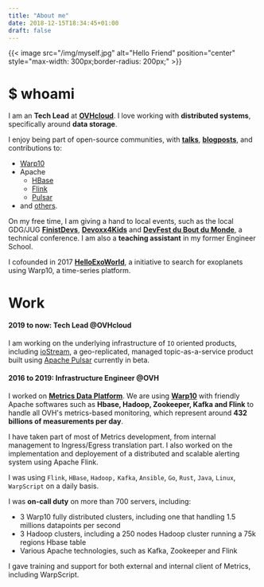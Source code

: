 ```yaml
---
title: "About me"
date: 2018-12-15T18:34:45+01:00
draft: false
---
```


{{< image src="/img/myself.jpg" alt="Hello Friend" position="center" style="max-width: 300px;border-radius: 200px;" >}}

# $ whoami

I am an **Tech Lead** at **[OVHcloud](https://www.ovhcloud.com)**. I love working with **distributed systems**, specifically around **data storage**.

I enjoy being part of open-source communities, with **[talks](/talks)**, **[blogposts](/posts)**, and contributions to:

* [Warp10](https://github.com/senx/warp10-platform/commits?author=PierreZ)
* Apache
    * [HBase](https://github.com/apache/hbase/commits/master?author=PierreZ)
    * [Flink](https://github.com/apache/flink/commits/master?author=PierreZ)
    * [Pulsar](https://github.com/apache/pulsar/commits/master?author=PierreZ)
* and [others](https://github.com/PierreZ/).

On my free time, I am giving a hand to local events, such as the local GDG/JUG **[FinistDevs](https://finistdevs.org/)**, **[Devoxx4Kids](https://twitter.com/devoxx4kidsbes)** and **[DevFest du Bout du Monde](https://devfest.duboutdumonde.bzh/)**, a technical conference. I am also a **teaching assistant** in my former Engineer School.

I cofounded in 2017 **[HelloExoWorld](https://helloexo.world/)**, a initiative to search for exoplanets using Warp10, a time-series platform.

# Work

#### 2019 to now: Tech Lead @OVHcloud

I am working on the underlying infrastructure of `IO` oriented products, including [ioStream](https://labs.ovh.com/iostream), a geo-replicated, managed topic-as-a-service product built using [Apache Pulsar](https://pulsar.apache.org) currently in beta.

#### 2016 to 2019: Infrastructure Engineer @OVH

I worked on **[Metrics Data Platform](https://www.ovh.com/fr/data-platforms/metrics/)**. We are using **[Warp10](http://www.warp10.io/)** with friendly Apache softwares such as **Hbase, Hadoop, Zookeeper, Kafka and Flink** to handle all OVH's metrics-based monitoring, which represent around **432 billions of measurements per day**.

I have taken part of most of Metrics development, from internal management to Ingress/Egress translation part. I also worked on the implementation and deployement of a distributed and scalable alerting system using Apache Flink.

I was using `Flink`, `HBase`, `Hadoop,` `Kafka`, `Ansible`, `Go`, `Rust`, `Java`, `Linux`, `WarpScript` on a daily basis.

I was **on-call duty** on more than 700 servers, including:

* 3 Warp10 fully distributed clusters, including one that handling 1.5 millions datapoints per second
* 3 Hadoop clusters, including a 250 nodes Hadoop cluster running a 75k regions Hbase table
* Various Apache technologies, such as Kafka, Zookeeper and Flink

I gave training and support for both external and internal client of Metrics, including WarpScript.